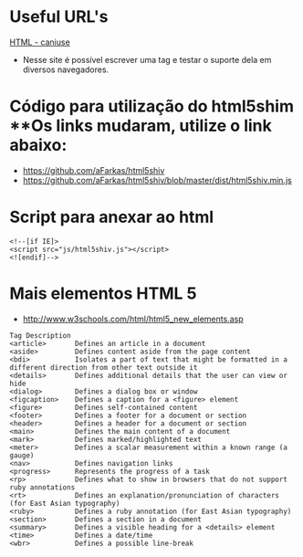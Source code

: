 # Useful URL's

[HTML - caniuse](https://caniuse.com/)

* Nesse site é possível escrever uma tag e testar o suporte dela em diversos navegadores.



# Código para utilização do html5shim **Os links mudaram, utilize o link abaixo:
* https://github.com/aFarkas/html5shiv
* https://github.com/aFarkas/html5shiv/blob/master/dist/html5shiv.min.js

# Script para anexar ao html
```
<!--[if IE]>
<script src="js/html5shiv.js"></script>
<![endif]-->
```
# Mais elementos HTML 5

* http://www.w3schools.com/html/html5_new_elements.asp


```
Tag	Description
<article>	    Defines an article in a document
<aside>	        Defines content aside from the page content
<bdi>	        Isolates a part of text that might be formatted in a different direction from other text outside it
<details>	    Defines additional details that the user can view or hide
<dialog>	    Defines a dialog box or window
<figcaption>	Defines a caption for a <figure> element
<figure>	    Defines self-contained content
<footer>	    Defines a footer for a document or section
<header>	    Defines a header for a document or section
<main>	        Defines the main content of a document
<mark>	        Defines marked/highlighted text
<meter>	        Defines a scalar measurement within a known range (a gauge)
<nav>	        Defines navigation links
<progress>	    Represents the progress of a task
<rp>	        Defines what to show in browsers that do not support ruby annotations
<rt>	        Defines an explanation/pronunciation of characters (for East Asian typography)
<ruby>	        Defines a ruby annotation (for East Asian typography)
<section>	    Defines a section in a document
<summary>	    Defines a visible heading for a <details> element
<time>	        Defines a date/time
<wbr>	        Defines a possible line-break
```